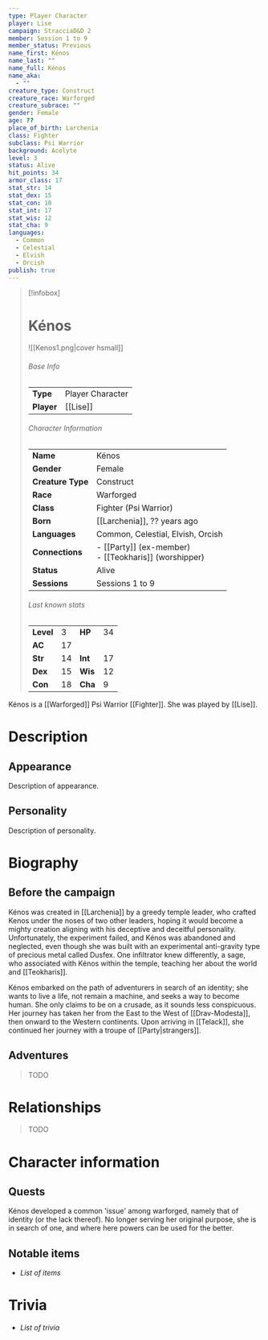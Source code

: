```yaml
---
type: Player Character
player: Lise
campaign: StracciaD&D 2
member: Session 1 to 9
member_status: Previous
name_first: Kénos
name_last: ""
name_full: Kénos
name_aka:
  - ""
creature_type: Construct
creature_race: Warforged
creature_subrace: ""
gender: Female
age: ??
place_of_birth: Larchenia
class: Fighter
subclass: Psi Warrior
background: Acolyte
level: 3
status: Alive
hit_points: 34
armor_class: 17
stat_str: 14
stat_dex: 15
stat_con: 18
stat_int: 17
stat_wis: 12
stat_cha: 9
languages:
  - Common
  - Celestial
  - Elvish
  - Orcish
publish: true
---
```

> [!infobox]  
> # Kénos
> ![[Kenos1.png|cover hsmall]]  
> ###### Base Info
> | | |  
> |---|---|  
> | **Type** | Player Character |
> | **Player** | [[Lise]] |
> ###### Character Information  
> | | |  
> |---|---|  
> | **Name** | Kénos |
> | **Gender** | Female | 
> | **Creature Type** | Construct |
> | **Race** | Warforged |  
> | **Class** | Fighter (Psi Warrior) |  
> | **Born** | [[Larchenia]], ?? years ago |  
> | **Languages** | Common, Celestial, Elvish, Orcish |  
> | **Connections** | - [[Party]] (ex-member)<br>- [[Teokharis]] (worshipper) |
> | **Status** | Alive |
> | **Sessions** | Sessions 1 to 9 |
> ###### Last known stats
> | | | | |
> |---|---|---|---|
> | **Level** | 3 | **HP** | 34 |
> | **AC** | 17 | | |
> | **Str** | 14 | **Int** | 17 |
> | **Dex** | 15 | **Wis** | 12 |
> | **Con** | 18 | **Cha** | 9 |

Kénos is a [[Warforged]] Psi Warrior [[Fighter]]. She was played by [[Lise]].
# Description
## Appearance
Description of appearance.
## Personality
Description of personality.
# Biography
## Before the campaign
Kénos was created in [[Larchenia]] by a greedy temple leader, who crafted Kenos under the noses of two other leaders, hoping it would become a mighty creation aligning with his deceptive and deceitful personality. Unfortunately, the experiment failed, and Kénos was abandoned and neglected, even though she was built with an experimental anti-gravity type of precious metal called Dusfex. One infiltrator knew differently, a sage, who associated with Kénos within the temple, teaching her about the world and [[Teokharis]].

Kénos embarked on the path of adventurers in search of an identity; she wants to live a life, not remain a machine, and seeks a way to become human. She only claims to be on a crusade, as it sounds less conspicuous. Her journey has taken her from the East to the West of [[Drav-Modesta]], then onward to the Western continents. Upon arriving in [[Telack]], she continued her journey with a troupe of [[Party|strangers]].
## Adventures
> TODO
# Relationships
> TODO
# Character information
## Quests
Kénos developed a common 'issue' among warforged, namely that of identity (or the lack thereof). No longer serving her original purpose, she is in search of one, and where here powers can be used for the better.
## Notable items
- *List of items*
# Trivia
- *List of trivia*